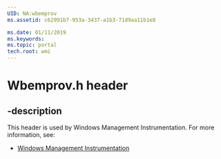 ```yaml
---
UID: NA:wbemprov
ms.assetid: c62991b7-953a-3437-a1b3-71d9aa11b1e8

ms.date: 01/11/2019
ms.keywords: 
ms.topic: portal
tech.root: wmi
---
```


# Wbemprov.h header


## -description


This header is used by Windows Management Instrumentation. For more information, see:

- [Windows Management Instrumentation](../_wmi/index.md)

